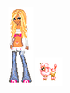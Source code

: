 <div align="center">
<img src="tumblr_9174ecffaaaba960f2aaf6d75eec1850_4c3b7f9f_100.gif"> 
<img src="tumblr_757acf8dfadbeeeb97cc485a7fd71fe8_d2779b7e_75.gif"> 

